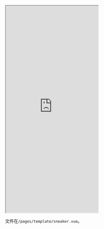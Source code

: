 <div class="simulator">
    <iframe src="https://jamechou.github.io/geui-h5/#/pages/template/sneaker" height="670px"></iframe>
</div>

文件在`/pages/template/sneaker.vue`。